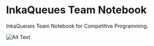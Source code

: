 # InkaQueues Team Notebook

InkaQueues Team Notebook for Competitive Programming.

![Alt Text](https://media.tenor.com/images/7b7a78b3aaf611ac32ca203bf899aef4/tenor.gif)
